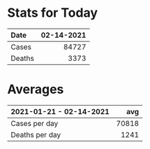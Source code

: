 # Stats for Today
| Date   |   02-14-2021 |
|:-------|-------------:|
| Cases  |        84727 |
| Deaths |         3373 |


# Averages
| 2021-01-21 - 02-14-2021   |   avg |
|:--------------------------|------:|
| Cases per day             | 70818 |
| Deaths per day            |  1241 |
